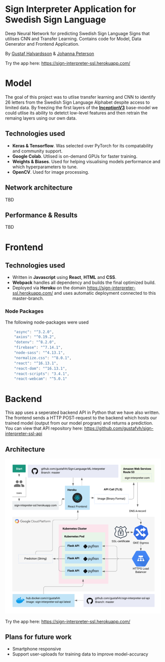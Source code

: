 # Sign Interpreter Application for Swedish Sign Language
Deep Neural Network for predicting Swedish Sign Language Signs that utilises CNN and Transfer Learning. Contains code for Model, Data Generator and Frontend Application.

By [Gustaf Halvardsson](https://github.com/gustafvh) & [Johanna Peterson](https://github.com/johannakin) 

Try the app here: https://sign-interpreter-ssl.herokuapp.com/

# Model
The goal of this project was to utlise transfer learning and CNN to identify 26 letters from the Swedish Sign Language Alphabet despite access to limited data. By freezing the first layers of the **[InceptionV3](https://github.com/tensorflow/models/tree/master/research/inception)** base-model we could utlise its ability to detetct low-level features and then retrain the remaing layers using our own data. 

## Technologies used
- **Keras & Tensorflow**. Was selected over PyTorch for its compatability and community support.
- **Google Colab**. Utlised is on-demand GPUs for faster training.
- **Weights & Biases**. Used for helping visualising models performance and which hyperparameters to tune. 
- **OpenCV**. Used for image processing.

## Network architecture

TBD

## Performance & Results

TBD

# Frontend

## Technologies used
- Written in **Javascript** using **React**, **HTML** and **CSS**. 
- **Webpack** handles all dependency and builds the final optimized build.
- Deployed via **Heroku** on the domain https://sign-interpreter-ssl.herokuapp.com/ and uses automatic deployment connected to this master-branch.


### Node Packages 
The following node-packages were used
```javascript
    "async": "^3.2.0",
    "axios": "^0.19.2",
    "dotenv": "^8.2.0",
    "firebase": "^7.14.1",
    "node-sass": "^4.13.1",
    "normalize.css": "^8.0.1",
    "react": "^16.13.1",
    "react-dom": "^16.13.1",
    "react-scripts": "3.4.1",
    "react-webcam": "^5.0.1"
```

# Backend
This app uses a seperated backend API in Python that we have also written. The frontend sends a HTTP POST-request to the backend which hosts our trained model (output from our model program) and returns a prediction.
You can view that API repository here: https://github.com/gustafvh/sign-interpreter-ssl-api

## Architecture

<img src="docs/cloud-architecture.png" alt="cloud-architecture"
	title="cloud-architecture" width="600" />

Try the app here: https://sign-interpreter-ssl.herokuapp.com/

## Plans for future work
- Smartphone responsive
- Support user-uploads for training data to improve model-accuracy
